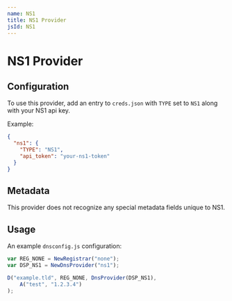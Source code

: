 ```yaml
---
name: NS1
title: NS1 Provider
jsId: NS1
---
```

# NS1 Provider

## Configuration

To use this provider, add an entry to `creds.json` with `TYPE` set to `NS1`
along with your NS1 api key.

Example:

```json
{
  "ns1": {
    "TYPE": "NS1",
    "api_token": "your-ns1-token"
  }
}
```

## Metadata
This provider does not recognize any special metadata fields unique to NS1.

## Usage
An example `dnsconfig.js` configuration:

```javascript
var REG_NONE = NewRegistrar("none");
var DSP_NS1 = NewDnsProvider("ns1");

D("example.tld", REG_NONE, DnsProvider(DSP_NS1),
    A("test", "1.2.3.4")
);
```

